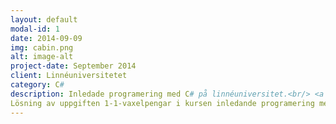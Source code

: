 ```yaml
---
layout: default
modal-id: 1
date: 2014-09-09
img: cabin.png
alt: image-alt
project-date: September 2014
client: Linnéuniversitetet
category: C#
description: Inledade programering med C# på linnéuniversitet.<br/> <a href="https://github.com/webb365/1DV402-js23mi-1-1-vaxelpengar">Ladda ner på github</a>
Lösning av uppgiften 1-1-vaxelpengar i kursen inledande programering med C#.
---
```

